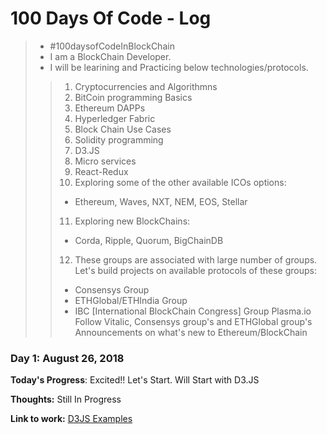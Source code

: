 # 100 Days Of Code - Log
> - #100daysofCodeInBlockChain
> - I am a BlockChain Developer. 
> - I will be learining and Practicing below technologies/protocols.
>> 1. Cryptocurrencies and Algorithmns
>> 2. BitCoin programming Basics
>> 3. Ethereum DAPPs
>> 4. Hyperledger Fabric
>> 5. Block Chain Use Cases 
>> 6. Solidity programming
>> 7. D3.JS
>> 8. Micro services
>> 9. React-Redux
>> 10. Exploring some of the other available ICOs options:
>> - Ethereum, Waves, NXT, NEM, EOS, Stellar
>> 11. Exploring new BlockChains: 
>> - Corda, Ripple, Quorum, BigChainDB
>> 12. These groups are associated with large number of groups. Let's build projects on available protocols of these groups:
>> - Consensys Group
>> - ETHGlobal/ETHIndia Group
>> - IBC [International BlockChain Congress] Group
>> Plasma.io
>> Follow Vitalic, Consensys group's and ETHGlobal group's Announcements on what's new to Ethereum/BlockChain




### Day 1: August 26, 2018 

**Today's Progress**: Excited!! Let's Start. Will Start with D3.JS

**Thoughts:** Still In Progress

**Link to work:** [D3JS Examples](https://github.com/KushalGH/d3_js_poc)

